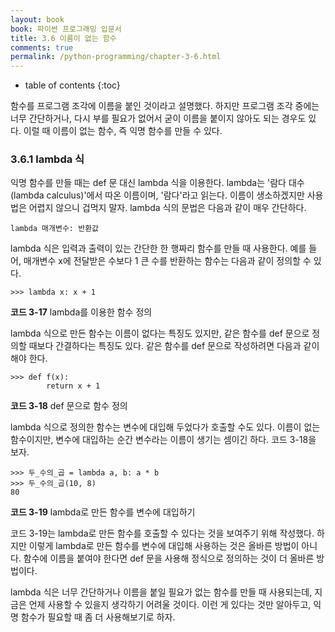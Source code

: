 ```yaml
---
layout: book
book: 파이썬 프로그래밍 입문서
title: 3.6 이름이 없는 함수
comments: true
permalink: /python-programming/chapter-3-6.html
---
```

* table of contents
{:toc}

함수를 프로그램 조각에 이름을 붙인 것이라고 설명했다. 하지만 프로그램 조각 중에는 너무 간단하거나, 다시 부를 필요가 없어서 굳이 이름을 붙이지 않아도 되는 경우도 있다. 이럴 때 이름이 없는 함수, 즉 익명 함수를 만들 수 있다.


### 3.6.1 lambda 식

익명 함수를 만들 때는 def 문 대신 lambda 식을 이용한다. lambda는 '람다 대수(lambda calculus)'에서 따온 이름이며, '람다'라고 읽는다. 이름이 생소하겠지만 사용법은 어렵지 않으니 겁먹지 말자. lambda 식의 문법은 다음과 같이 매우 간단하다.

    lambda 매개변수: 반환값

lambda 식은 입력과 출력이 있는 간단한 한 행짜리 함수를 만들 때 사용한다. 예를 들어, 매개변수 x에 전달받은 수보다 1 큰 수를 반환하는 함수는 다음과 같이 정의할 수 있다.

    >>> lambda x: x + 1

**코드 3-17** lambda를 이용한 함수 정의

lambda 식으로 만든 함수는 이름이 없다는 특징도 있지만, 같은 함수를 def 문으로 정의할 때보다 간결하다는 특징도 있다. 같은 함수를 def 문으로 작성하려면 다음과 같이 해야 한다.

    >>> def f(x):
            return x + 1

**코드 3-18** def 문으로 함수 정의

lambda 식으로 정의한 함수는 변수에 대입해 두었다가 호출할 수도 있다. 이름이 없는 함수이지만, 변수에 대입하는 순간 변수라는 이름이 생기는 셈이긴 하다. 코드 3-18을 보자.

    >>> 두_수의_곱 = lambda a, b: a * b
    >>> 두_수의_곱(10, 8)
    80

**코드 3-19** lambda로 만든 함수를 변수에 대입하기

코드 3-19는 lambda로 만든 함수를 호출할 수 있다는 것을 보여주기 위해 작성했다. 하지만 이렇게 lambda로 만든 함수를 변수에 대입해 사용하는 것은 올바른 방법이 아니다. 함수에 이름을 붙여야 한다면 def 문을 사용해 정식으로 정의하는 것이 더 올바른 방법이다.

lambda 식은 너무 간단하거나 이름을 붙일 필요가 없는 함수를 만들 때 사용되는데, 지금은 언제 사용할 수 있을지 생각하기 어려울 것이다. 이런 게 있다는 것만 알아두고, 익명 함수가 필요할 때 좀 더 사용해보기로 하자.



